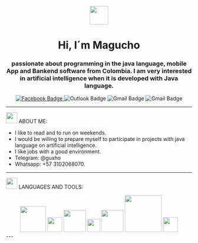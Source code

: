 <div id="header" align="center">
  <img src="https://media.giphy.com/media/bAQH7WXKqtIBrPs7sR/giphy.gif" width=50/>
  <h1 align="center"> Hi, I´m Magucho </h1>
  
  <h3 align="center"> passionate about programming in the java language, mobile App and Bankend software from Colombia. I am very interested in artificial intelligence when it is developed with Java language.</h3>
  </div>
  
  <div id="badges" align="center">
  <a href="https://www.facebook.com/magucho.gomez/" >
  <img src="https://img.shields.io/reddit/user-karma/link/magucho?color=blue&label=facebook&logo=Facebook&logoColor=blue&style=for-the-badge"
           alt="Facebook Badge"/>
   </a>
  
  <a>
  <img src="https://img.shields.io/hackernews/user-karma/11?color=blue&label=edgar.gomez%40unicafam.edu.co&logo=Microsoft&logoColor=blue&style=for-the-badge"
           alt="Outlook Badge"/>
   </a>
  
  <a>
  <img src="https://img.shields.io/hackernews/user-karma/11?color=red&label=dcgp12345%40gmail.com&logo=Google&logoColor=Yellow&style=for-the-badge"
           alt="Gmail Badge"/>
   </a>
  <a>
  <img src="https://img.shields.io/hackernews/user-karma/11?color=blue&label=ednemesis-006%40hotmail.com&logo=Outlook&logoColor=blue&style=for-the-badge"
           alt="Gmail Badge"/>
   </a>
</div>

---
<div>
<img src="https://cdn.pixabay.com/photo/2017/11/10/05/48/user-2935527_960_720.png" width=30/>
ABOUT ME:  
</div>

* I like to read and to run on weekends.
* I would be willing to prepare myself to participate in projects with java language on artificial intelligence.
* I like jobs with a good environment.
* Telegram: @guxho
* Whatsapp: +57 3102068070.
---

<div id="header">
  <p><img src="https://www.crushpixel.com/big-static19/preview4/hammer-icon-cartoon-style-3247362.jpg" width=30/>
   LANGUAGES AND TOOLS: 
  </p>
</div>

<div id="badges" align="center">
  <a>
  <img src="https://logos-world.net/wp-content/uploads/2022/07/Java-Logo.png" width=70/>
   </a>
  
  <a>
  <img src="https://www.softzone.es/app/uploads-softzone.es/2021/07/Programacion-en-Android-Studio.jpg?x=480&y=375&quality=40" width=40/>
   </a>
  
  <a>
  <img src="https://w7.pngwing.com/pngs/631/720/png-transparent-eclipse-foundation-integrated-development-environment-ceylon-java-eclipse-miscellaneous-logo-electric-blue.png" width=60/>
   </a>
  
  <a>
  <img src="https://img2.freepng.es/20180617/bea/kisspng-xampp-apache-http-server-web-server-computer-serve-arroba-5b2690a91d4905.10335897152925405712.jpg" width=35/>
   </a>
 
  <a>
  <img src="https://databasejoe.com/blog/wp-content/uploads/2020/01/sqlserverlogo.png" width=60/>
   </a>
  
  <a>
  <img src="https://www.andreszsogon.com/wp-content/uploads/logo_apache_netbeans_cordova.png" width=100/>
   </a>
  
  <a>
  <img src="https://firebase.google.com/static/images/brand-guidelines/logo-vertical.png?hl=es-419" width=40/>
   </a>
  
  </div>
---

